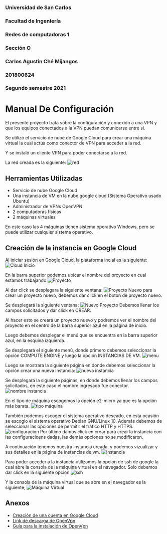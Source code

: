 ### Universidad de San Carlos
### Facultad de Ingeniería
### Redes de computadoras 1
### Sección O
### Carlos Agustín Ché Mijangos
### 201800624
### Segundo semestre 2021

# Manual De Configuración 
El presente proyecto trata sobre la configuración y conexión a una VPN y que los equipos conectados a la VPN puedan comunicarse entre si. 

Se utilizó el servicio de nube de Google Cloud para crear una máquina virtual la cual actúa como conector de VPN para acceder a la red.

Y se instaló un cliente VPN para poder conectarse a la red.

La red creada es la siguiente:
![red](img/DiagramaRed.png)


## Herramientas Utilizadas
* Servicio de nube Google Cloud
* Una instancia de VM en la nube google cloud (Sistema Operativo usado Ubuntu)
* Administrador de VPNs OpenVPN
* 2 computadoras físicas
* 2 máquinas virtuales

En este caso las 4 máquinas tienen sistema operativo Windows, pero se puede utilizar cualquier sistema operativo.

## Creación de la instancia en Google Cloud
Al iniciar sesión en Google Cloud, la plataforma incial es la siguiente:
![Cloud Inicio](img/Inicio.png)

En la barra superior podemos ubicar el nombre del proyecto en cual estamos trabajando
![Proyecto](img/Proyectos.png)

Al dar click se desplegara la siguiente ventana:
![Proyecto Nuevo](img/nuevoP.png)
para crear un proyecto nuevo, debemos dar click en el boton de proyecto nuevo. 

Se desplegará la siguiente ventana:
![Nuevo Proyecto](img/proyectoN.png)
Debemos llenar los campos solicitados y dar click en CREAR.

Al hacer esto se creará un proyecto nuevo y podremos ver el nombre del proyecto en el centro de la barra superior azul en la página de inicio.

Luego debemos desplegar el menú que se encuentra en la barra superior azul, en la esquina izquierda.

Se desplegará el siguiente menú, donde primero debemos seleccionar la opción COMPUTE ENGINE y luego la opción INSTANCIAS DE VM.
![menu](img/menu.png)

Luego se mostrara la siguiente página en donde debemos seleccionar la opción crear una nueva instancia:
![nueva instancia](img/crearI.png)

Se desplegará la siguiente páginas, en donde debemos llenar los campos solicitados, en este caso el nombre ingresado fue conector.
![nombre instancia](img/instanciaN.png)

En el tipo de máquina escogemos la opción e2-micro ya que es la opción más barata.
![tipo máquina](img/tipoM.png)

También podemos escoger el sistema operativo deseado, en esta ocasión se escogio el sistema operativo Debian GNU/Linux 10.
Además debemos de seleccionar las opciones de permitir el tráfico HTTP y HTTPS. 
![configuracion](img/config.png)
Por último damos click en crear para crear la instancia con las configuracioens dadas, las demás opciones no se modificaron.

A continuación tenemos nuestra instancia creada, y podemos vizualizar y sus detalles en la página de instancias de vm.
![instancia](img/instancia.png)

Para poder acceder a la instancia utilizamos la opcion de ssh de google la cual abre la consola de la máquina virtual en el navegador. Solo debemos dar click en la siguiente opción
![ssh](img/ssh.png)

Y la consola de la máquina virtual que se abre en el navegador es la siguiente;
![Máquina Virtual](img/maquinaV.png)

## Anexos 
* [Creación de una cuenta en Google Cloud](https://www.youtube.com/watch?v=UEW-S7pWCiw)
* [Link de descarga de OpenVpn](https://openvpn.net/vpn-client/)
* [Guía para la instalación de OpenVpn](https://www.youtube.com/watch?v=mWZdmPhQeyc)